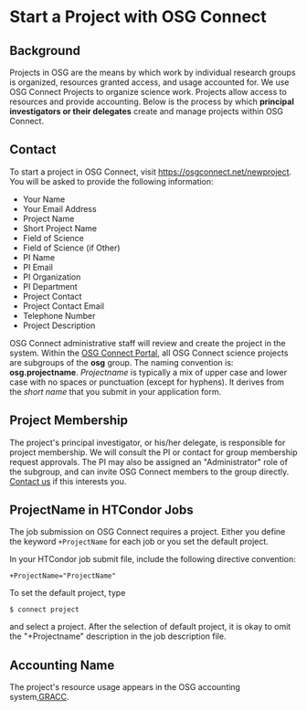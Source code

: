 # Start a Project with OSG Connect

Background
----------

Projects in OSG are the means by which work by individual research groups is
organized, resources granted access, and usage accounted for. We use OSG
Connect Projects to organize science work. Projects allow access to resources
and provide accounting. Below is the process by which **principal
investigators or their delegates** create and manage projects within OSG
Connect.

Contact
-------

To start a project in OSG Connect, visit <https://osgconnect.net/newproject>.
 You will be asked to provide the following information:
 
-    Your Name
-    Your Email Address
-    Project Name
-    Short Project Name
-    Field of Science
-    Field of Science (if Other)
-    PI Name
-    PI Email
-    PI Organization
-    PI Department
-    Project Contact
-    Project Contact Email
-    Telephone Number
-    Project Description

OSG Connect administrative staff will review and create the project in the
system.  Within the [OSG Connect Portal](<https://portal.osgconnect.net/>), all
OSG Connect science projects are subgroups of the **osg** group. The naming
convention is: **osg.projectname**. *Projectname* is typically a mix of upper
case and lower case with no spaces or punctuation (except for hyphens). It
derives from the *short name* that you submit in your application form.

Project Membership
------------------

The project's principal investigator, or his/her delegate, is responsible for
project membership. We will consult the PI or contact for group membership
request approvals. The PI may also be assigned an "Administrator" role of the
subgroup, and can invite OSG Connect members to the group directly. [Contact
us](<mailto:user-support@opensciencegrid.org>) if this interests you.

ProjectName in HTCondor Jobs
----------------------------
The job submission on OSG Connect requires a project. Either you define the keyword `+ProjectName` for each job or you set the default project. 

In your HTCondor job submit file, include the following directive convention:

    +ProjectName="ProjectName"

To set the default project, type 

    $ connect project 
    
 and select a project. After the selection of default project, it is okay to omit the "+Projectname" description in the job description file.


Accounting Name
---------------

The project's resource usage appears in the OSG accounting system,[GRACC](<https://gracc.opensciencegrid,org/>). 


